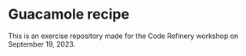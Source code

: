 # Guacamole recipe

This is an exercise repository made for the Code Refinery workshop on September 19, 2023.
